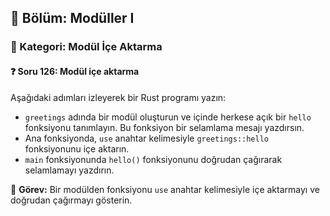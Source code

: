 ## 📘 Bölüm: Modüller I  
### 🔹 Kategori: Modül İçe Aktarma  
#### ❓ Soru 126: Modül içe aktarma

Aşağıdaki adımları izleyerek bir Rust programı yazın:

- `greetings` adında bir modül oluşturun ve içinde herkese açık bir `hello` fonksiyonu tanımlayın. Bu fonksiyon bir selamlama mesajı yazdırsın.
- Ana fonksiyonda, `use` anahtar kelimesiyle `greetings::hello` fonksiyonunu içe aktarın.
- `main` fonksiyonunda `hello()` fonksiyonunu doğrudan çağırarak selamlamayı yazdırın.

🔧 **Görev:** Bir modülden fonksiyonu `use` anahtar kelimesiyle içe aktarmayı ve doğrudan çağırmayı gösterin.
